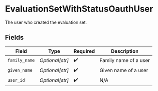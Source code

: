 # EvaluationSetWithStatusOauthUser

The user who created the evaluation set.


## Fields

| Field                 | Type                  | Required              | Description           |
| --------------------- | --------------------- | --------------------- | --------------------- |
| `family_name`         | *Optional[str]*       | :heavy_check_mark:    | Family name of a user |
| `given_name`          | *Optional[str]*       | :heavy_check_mark:    | Given name of a user  |
| `user_id`             | *Optional[str]*       | :heavy_check_mark:    | N/A                   |